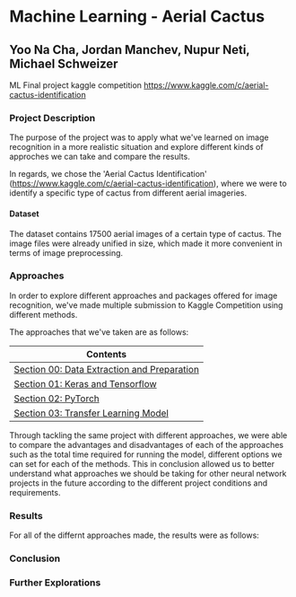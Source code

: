 # Machine Learning - Aerial Cactus
## Yoo Na Cha, Jordan Manchev, Nupur Neti, Michael Schweizer

ML Final project kaggle competition 
https://www.kaggle.com/c/aerial-cactus-identification

### Project Description

The purpose of the project was to apply what we've learned on image recognition in a more realistic situation and explore different kinds of approches we can take and compare the results. 

In regards, we chose the 'Aerial Cactus Identification' (https://www.kaggle.com/c/aerial-cactus-identification), where we were to identify a specific type of cactus from different aerial imageries. 

#### Dataset

The dataset contains 17500 aerial images of a certain type of cactus. The image files were already unified in size, which made it more convenient in terms of image preprocessing. 

### Approaches

In order to explore different approaches and packages offered for image recognition, we've made multiple submission to Kaggle Competition using different methods. 

The approaches that we've taken are as follows:

| Contents |
|---|
| [Section 00: Data Extraction and Preparation](0-data-extraction-and-preparation) |
| [Section 01: Keras and Tensorflow](1-keras-and-tensorflow) |
| [Section 02: PyTorch](2-pytorch) |
| [Section 03: Transfer Learning Model](3-transfer-learning-model) |


Through tackling the same project with different approaches, we were able to compare the advantages and disadvantages of each of the approaches such as the total time required for running the model, different options we can set for each of the methods. This in conclusion allowed us to better understand what approaches we should be taking for other neural network projects in the future according to the different project conditions and requirements. 

### Results

For all of the differnt approaches made, the results were as follows:

### Conclusion


### Further Explorations


